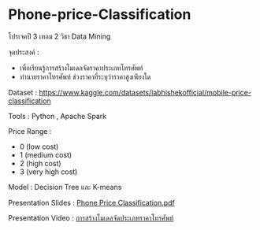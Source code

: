 # Phone-price-Classification
โปรเจคปี 3 เทอม 2 วิชา Data Mining

จุดประสงค์ :
- เพื่อเรียนรู้การสร้างโมเดลจัดราคาประเภทโทรศัพท์
- ทำนายราคาโทรศัพท์ ช่วงราคาที่ระบุว่าราคาสูงเพียงใด

Dataset : https://www.kaggle.com/datasets/iabhishekofficial/mobile-price-classification

Tools : Python , Apache Spark

Price Range : 
- 0 (low cost)
- 1 (medium cost)
- 2 (high cost)
- 3 (very high cost)

Model : Decision Tree และ K-means

Presentation Slides : [Phone Price Classification.pdf](https://github.com/jameVee/Phone-price-Classification/blob/2f137e2494c03b502f0a242bb7fa3d06496d4b87/Phone%20Price%20Classification.pdf)

Presentation Video : [การสร้างโมเดลจัดประเภทราคาโทรศัพท์](https://www.youtube.com/watch?v=E_D_AETji54)
